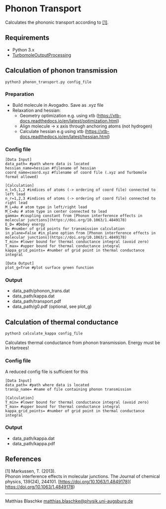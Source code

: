 # Phonon Transport
Calculates the phononic transport according to [[1]](#1).
## Requirements
* Python 3.x
* [TurbomoleOutputProcessing](https://topdocu.github.io/)


## Calculation of phonon transmission
```` 
python3 phonon_transport.py config_file
```` 
### Preparation
* Build molecule in Avogadro. Save as .xyz file 
* Relaxation and hessian:
    * Geometry optimization e.g. using xtb (https://xtb-docs.readthedocs.io/en/latest/optimization.html)
    * Align molecule -> x axis through anchoring atoms (not hydrogen)
    * Calculate hessian e.g using xtb (https://xtb-docs.readthedocs.io/en/latest/hessian.html)

### Config file
```` 
[Data Input]
data_path= #path where data is located
hessian_name=hessian #filename of hessian
coord_name=coord.xyz #filename of coord file (.xyz and Turbomole format allowed)

[Calculation]
n_l=5,1,2 #indices of atoms (-> ordering of coord file) connected to left lead
n_r=1,2,3 #indices of atoms (-> ordering of coord file) connected to right lead
M_L=Au # atom type in left/right lead
M_C=Au # atom type in center connected to lead
gamma= #coupling constant from [Phonon interference effects in molecular junctions](https://doi.org/10.1063/1.4849178)
E_D= #Debey energy
N= #number of grid points for transmission calculation
in_plane=False #in_plane option from [Phonon interference effects in molecular junctions](https://doi.org/10.1063/1.4849178)
T_min= #lower bound for thermal conductance integral (avoid zero)
T_max= #upper bound for thermal conductance integral
kappa_grid_points= #number of grid point in thermal conductance integral

[Data Output]
plot_g=True #plot surface green function 

````

### Output
* data_path/phonon_trans.dat
* data_path/kappa.dat
* data_path/transport.pdf
* data_path/g0.pdf (optional, see plot_g)

## Calculation of thermal conductance
```` 
python3 calculate_kappa config_file
```` 
Calculates thermal conductance from phonon transmission. Energy must be in Hartrees!
### Config file
A reduced config file is sufficient for this
```` 
[Data Input]
data_path= #path where data is located
transp_name= #name of file containing phonon transmission

[Calculation]
T_min= #lower bound for thermal conductance integral (avoid zero)
T_max= #upper bound for thermal conductance integral
kappa_grid_points= #number of grid point in thermal conductance integral
````
### Output
* data_path/kappa.dat
* data_path/kappa.pdf



## References
<a id="1">[1]</a> 
Markussen, T. (2013).  
Phonon interference effects in molecular junctions. 
The Journal of chemical physics, 139(24), 244101.
[https://doi.org/10.1063/1.4849178]( https://doi.org/10.1063/1.4849178)

***
Matthias Blaschke [matthias.blaschke@physik.uni-augsburg.de](matthias.blaschke@pyhsik.uni-augsburg.de)
